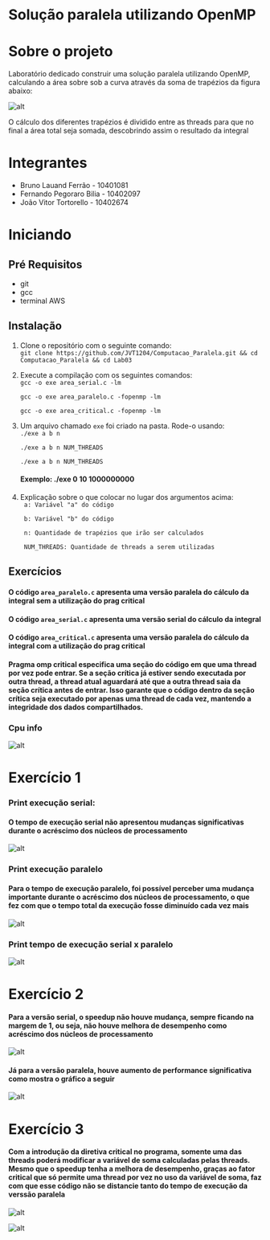 # Solução paralela utilizando OpenMP

# Sobre o projeto

Laboratório dedicado construir uma solução paralela utilizando OpenMP, calculando 
a área sobre sob a curva através da soma de trapézios da figura abaixo:

![alt](/assets/Prints_Lab03/figura_enunciado_Lab03.png)

O cálculo dos diferentes trapézios é dividido entre as threads para que no final a área
total seja somada, descobrindo assim o resultado da integral

# Integrantes

- Bruno Lauand Ferrão - 10401081
- Fernando Pegoraro Bilia - 10402097
- João Vitor Tortorello - 10402674

# Iniciando

## Pré Requisitos

- git
- gcc
- terminal AWS

## Instalação

1. Clone o repositório com o seguinte comando:\
`git clone https://github.com/JVT1204/Computacao_Paralela.git && cd Computacao_Paralela && cd Lab03`

2. Execute a compilação com os seguintes comandos:\
`gcc -o exe area_serial.c -lm`

    `gcc -o exe area_paralelo.c -fopenmp -lm`

    `gcc -o exe area_critical.c -fopenmp -lm`

3. Um arquivo chamado `exe` foi criado na pasta. Rode-o usando:\
`./exe a b n`

   `./exe a b n NUM_THREADS`

   `./exe a b n NUM_THREADS`

   #### Exemplo: ./exe 0 10 1000000000

4. Explicação sobre o que colocar no lugar dos argumentos acima:\
` a: Variável "a" do código`

    ` b: Variável "b" do código`

    ` n: Quantidade de trapézios que irão ser calculados`

    ` NUM_THREADS: Quantidade de threads a serem utilizadas`

## Exercícios

#### O código `area_paralelo.c` apresenta uma versão paralela do cálculo da integral sem a utilização do prag critical
#### O código `area_serial.c` apresenta uma versão serial do cálculo da integral
#### O código `area_critical.c` apresenta uma versão paralela do cálculo da integral com a utilização do prag critical
#### Pragma omp critical especifica uma seção do código em que uma thread por vez pode entrar. Se a seção crítica já estiver sendo executada por outra thread, a thread atual aguardará até que a outra thread saia da seção crítica antes de entrar. Isso garante que o código dentro da seção crítica seja executado por apenas uma thread de cada vez, mantendo a integridade dos dados compartilhados.

### Cpu info

![alt](/assets/Prints_Lab03/cpu_info_Lab03.png)

# Exercício 1

### Print execução serial:

#### O tempo de execução serial não apresentou mudanças significativas durante o acréscimo dos núcleos de processamento

![alt](/assets/Prints_Lab03/print_area_serial.png)

### Print execução paralelo

#### Para o tempo de execução paralelo, foi possível perceber uma mudança importante durante o acréscimo dos núcleos de processamento, o que fez com que o tempo total da execução fosse diminuído cada vez mais

![alt](/assets/Prints_Lab03/print_area_paralelo.png)

### Print tempo de execução serial x paralelo

![alt](/assets/Prints_Lab03/areaparalelo_x_areaserial.png)

# Exercício 2

#### Para a versão serial, o speedup não houve mudança, sempre ficando na margem de 1, ou seja, não houve melhora de desempenho como acréscimo dos núcleos de processamento

![alt](/assets/Prints_Lab03/speedup_area_serial.png)

#### Já para a versão paralela, houve aumento de performance significativa como mostra o gráfico a seguir

![alt](/assets/Prints_Lab03/speedup_area_paralelo.png)

# Exercício 3

#### Com a introdução da diretiva critical no programa, somente uma das threads poderá modificar a variável de soma calculadas pelas threads. Mesmo que o speedup tenha a melhora de desempenho, graças ao fator critical que só permite uma thread por vez no uso da variável de soma, faz com que esse código não se distancie tanto do tempo de execução da verssão paralela

![alt](/assets/Prints_Lab03/print_area_critical.png)

![alt](/assets/Prints_Lab03/speedup_area_critical.png)
